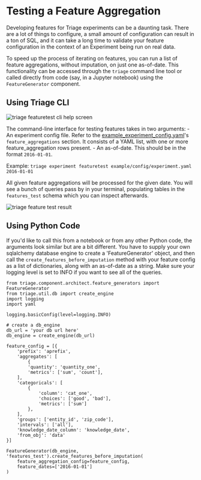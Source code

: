 # Testing a Feature Aggregation

Developing features for Triage experiments can be a daunting task. There are a lot of things to configure, a small amount of configuration can result in a ton of SQL, and it can take a long time to validate your feature configuration in the context of an Experiment being run on real data.

To speed up the process of iterating on features, you can run a list of feature aggregations, without imputation, on just one as-of-date. This functionality can be accessed through the `triage` command line tool or called directly from code (say, in a Jupyter notebook) using the `FeatureGenerator` component.

## Using Triage CLI
![triage featuretest cli help screen](featuretest-cli.png)

The command-line interface for testing features takes in two arguments:
	- An experiment config file. Refer to the [example_experiment_config.yaml](https://github.com/dssg/triage/blob/master/example/config/experiment.yaml)'s `feature_aggregations` section. It consists of a YAML list, with one or more feature_aggregation rows present.
	- An as-of-date. This should be in the format `2016-01-01`.

Example: `triage experiment featuretest example/config/experiment.yaml 2016-01-01`

All given feature aggregations will be processed for the given date. You will see a bunch of queries pass by in your terminal, populating tables in the `features_test` schema which you can inspect afterwards.

![triage feature test result](featuretest-result.png)

## Using Python Code
If you'd like to call this from a notebook or from any other Python code, the arguments look similar but are a bit different. You have to supply your own sqlalchemy database engine to create a 'FeatureGenerator' object, and then call the `create_features_before_imputation` method with your feature config as a list of dictionaries, along with an as-of-date as a string. Make sure your logging level is set to INFO if you want to see all of the queries.

```
from triage.component.architect.feature_generators import FeatureGenerator
from triage.util.db import create_engine
import logging
import yaml

logging.basicConfig(level=logging.INFO)

# create a db_engine 
db_url = 'your db url here'
db_engine = create_engine(db_url)

feature_config = [{
	'prefix': 'aprefix',
	'aggregates': [
		{
		'quantity': 'quantity_one',
		'metrics': ['sum', 'count'],
	],
	'categoricals': [
		{
			'column': 'cat_one',
			'choices': ['good', 'bad'],
			'metrics': ['sum']
		},
	],
	'groups': ['entity_id', 'zip_code'],
	'intervals': ['all'],
	'knowledge_date_column': 'knowledge_date',
	'from_obj': 'data'
}]

FeatureGenerator(db_engine, 'features_test').create_features_before_imputation(
	feature_aggregation_config=feature_config,
	feature_dates=['2016-01-01']
)
```
